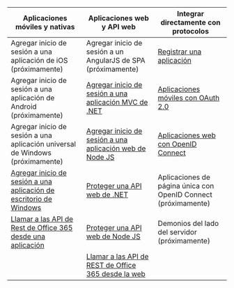 | Aplicaciones móviles y nativas | Aplicaciones web y API web | Integrar directamente con protocolos |
| ----------------------- | ------------------------------- | --------------------- |
| Agregar inicio de sesión a una aplicación de iOS (próximamente) | Agregar inicio de sesión a un AngularJS de SPA (próximamente) | [Registrar una aplicación](active-directory-v2-app-registration.md) |
| Agregar inicio de sesión a una aplicación de Android (próximamente) | [Agregar inicio de sesión a una aplicación MVC de .NET](active-directory-v2-devquickstarts-dotnet-web.md) | [Aplicaciones móviles con OAuth 2.0](active-directory-v2-protocols.md#oauth2-authorization-code-flow) |
| Agregar inicio de sesión a una aplicación universal de Windows (próximamente) | [Agregar inicio de sesión a una aplicación web de Node JS](active-directory-v2-devquickstarts-node-web.md) | [Aplicaciones web con OpenID Connect](active-directory-v2-protocols.md#openid-connect-sign-in-flow) |
| [Agregar inicio de sesión a una aplicación de escritorio de Windows](active-directory-v2-devquickstarts-wpf.md)| [Proteger una API web de .NET](active-directory-v2-devquickstarts-dotnet-api.md) | Aplicaciones de página única con OpenID Connect (próximamente)
| [Llamar a las API de Rest de Office 365 desde una aplicación](https://www.msdn.com/office/office365/howto/authenticate-Office-365-APIs-using-v2) | [Proteger una API web de Node JS](active-directory-v2-devquickstarts-node-api.md) | Demonios del lado del servidor (próximamente) |
| | [Llamar a las API de REST de Office 365 desde la web](https://www.msdn.com/office/office365/howto/authenticate-Office-365-APIs-using-v2) |

<!---HONumber=Oct15_HO3-->